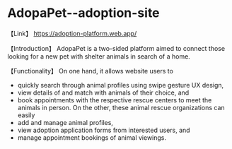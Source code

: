 # AdopaPet--adoption-site
【Link】 
https://adoption-platform.web.app/

【Introduction】
AdopaPet is a two-sided platform aimed to connect those looking for a new pet with shelter animals in search of a home. 

【Functionality】
On one hand, it allows website users to 
  * quickly search through animal profiles using swipe gesture UX design,
  * view details of and match with animals of their choice, and 
  * book appointments with the respective rescue centers to meet the animals in person. 
On the other, these animal rescue organizations can easily
  * add and manage animal profiles,
  * view adoption application forms from interested users, and
  * manage appointment bookings of animal viewings.
